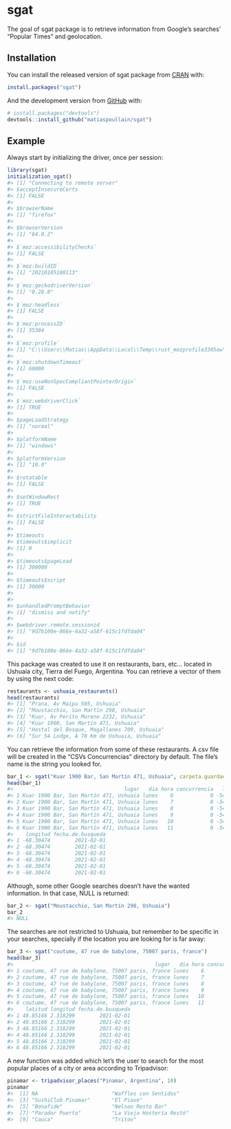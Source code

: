 
<!-- README.md is generated from README.Rmd. Please edit that file -->

# sgat

<!-- badges: start -->

<!-- badges: end -->

The goal of sgat package is to retrieve information from Google’s
searches’ “Popular Times” and geolocation.

## Installation

You can install the released version of sgat package from
[CRAN](https://CRAN.R-project.org) with:

``` r
install.packages("sgat")
```

And the development version from [GitHub](https://github.com/) with:

``` r
# install.packages("devtools")
devtools::install_github("matiaspoullain/sgat")
```

## Example

Always start by initializing the driver, once per session:

``` r
library(sgat)
initialization_sgat()
#> [1] "Connecting to remote server"
#> $acceptInsecureCerts
#> [1] FALSE
#> 
#> $browserName
#> [1] "firefox"
#> 
#> $browserVersion
#> [1] "84.0.2"
#> 
#> $`moz:accessibilityChecks`
#> [1] FALSE
#> 
#> $`moz:buildID`
#> [1] "20210105180113"
#> 
#> $`moz:geckodriverVersion`
#> [1] "0.28.0"
#> 
#> $`moz:headless`
#> [1] FALSE
#> 
#> $`moz:processID`
#> [1] 35384
#> 
#> $`moz:profile`
#> [1] "C:\\Users\\Matias\\AppData\\Local\\Temp\\rust_mozprofile3305aw"
#> 
#> $`moz:shutdownTimeout`
#> [1] 60000
#> 
#> $`moz:useNonSpecCompliantPointerOrigin`
#> [1] FALSE
#> 
#> $`moz:webdriverClick`
#> [1] TRUE
#> 
#> $pageLoadStrategy
#> [1] "normal"
#> 
#> $platformName
#> [1] "windows"
#> 
#> $platformVersion
#> [1] "10.0"
#> 
#> $rotatable
#> [1] FALSE
#> 
#> $setWindowRect
#> [1] TRUE
#> 
#> $strictFileInteractability
#> [1] FALSE
#> 
#> $timeouts
#> $timeouts$implicit
#> [1] 0
#> 
#> $timeouts$pageLoad
#> [1] 300000
#> 
#> $timeouts$script
#> [1] 30000
#> 
#> 
#> $unhandledPromptBehavior
#> [1] "dismiss and notify"
#> 
#> $webdriver.remote.sessionid
#> [1] "9d7b100e-866e-4a32-a58f-615c1fdfda04"
#> 
#> $id
#> [1] "9d7b100e-866e-4a32-a58f-615c1fdfda04"
```

This package was created to use it on restaurants, bars, etc… located in
Ushuaia city, Tierra del Fuego, Argentina. You can retrieve a vector of
them by using the next code:

``` r
restaurants <- ushuaia_restaurants()
head(restaurants)
#> [1] "Prana, Av Maipu 505, Ushuaia"              
#> [2] "Moustacchio, San Martín 298, Ushuaia"      
#> [3] "Kuar, Av Perito Moreno 2232, Ushuaia"      
#> [4] "Kuar 1900, San Martín 471, Ushuaia"        
#> [5] "Hostal del Bosque, Magallanes 709, Ushuaia"
#> [6] "Sur 54 Lodge, A 70 Km de Ushuaia, Ushuaia"
```

You can retrieve the information from some of these restaurants. A csv
file will be created in the “CSVs Concurrencias” directory by default.
The file’s name is the string you looked for.

``` r
bar_1 <- sgat("Kuar 1900 Bar, San Martín 471, Ushuaia", carpeta.guardado = "CSVs Concurrencias")
head(bar_1)
#>                                    lugar   dia hora concurrencia   latitud
#> 1 Kuar 1900 Bar, San Martín 471, Ushuaia lunes    6            0 -54.80635
#> 2 Kuar 1900 Bar, San Martín 471, Ushuaia lunes    7            0 -54.80635
#> 3 Kuar 1900 Bar, San Martín 471, Ushuaia lunes    8            0 -54.80635
#> 4 Kuar 1900 Bar, San Martín 471, Ushuaia lunes    9            0 -54.80635
#> 5 Kuar 1900 Bar, San Martín 471, Ushuaia lunes   10            0 -54.80635
#> 6 Kuar 1900 Bar, San Martín 471, Ushuaia lunes   11            0 -54.80635
#>    longitud fecha.de.busqueda
#> 1 -68.30474        2021-02-01
#> 2 -68.30474        2021-02-01
#> 3 -68.30474        2021-02-01
#> 4 -68.30474        2021-02-01
#> 5 -68.30474        2021-02-01
#> 6 -68.30474        2021-02-01
```

Although, some other Google searches doesn’t have the wanted
information. In that case, NULL is returned:

``` r
bar_2 <- sgat("Moustacchio, San Martín 298, Ushuaia")
bar_2
#> NULL
```

The searches are not restricted to Ushuaia, but remember to be specific
in your searches, specially if the location you are looking for is far
away:

``` r
bar_3 <- sgat("coutume, 47 rue de babylone, 75007 paris, france")
head(bar_3)
#>                                              lugar   dia hora concurrencia
#> 1 coutume, 47 rue de babylone, 75007 paris, france lunes    6         0.00
#> 2 coutume, 47 rue de babylone, 75007 paris, france lunes    7         0.00
#> 3 coutume, 47 rue de babylone, 75007 paris, france lunes    8        12.75
#> 4 coutume, 47 rue de babylone, 75007 paris, france lunes    9        22.50
#> 5 coutume, 47 rue de babylone, 75007 paris, france lunes   10        21.00
#> 6 coutume, 47 rue de babylone, 75007 paris, france lunes   11        15.00
#>    latitud longitud fecha.de.busqueda
#> 1 48.85166 2.318299        2021-02-01
#> 2 48.85166 2.318299        2021-02-01
#> 3 48.85166 2.318299        2021-02-01
#> 4 48.85166 2.318299        2021-02-01
#> 5 48.85166 2.318299        2021-02-01
#> 6 48.85166 2.318299        2021-02-01
```

A new function was added which let’s the user to search for the most
popular places of a city or area according to Tripadvisor:

``` r
pinamar <- tripadvisor_places("Pinamar, Argentina", 10)
pinamar
#>  [1] NA                        "Waffles con Sentidos"   
#>  [3] "SushiClub Pinamar"       "El Piave"               
#>  [5] "Bonafide"                "Nelson Resto Bar"       
#>  [7] "Parador Puerto"          "La Vieja Hostería Restó"
#>  [9] "Cauca"                   "Triton"
```
